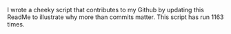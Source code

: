 I wrote a cheeky script that contributes to my Github by updating this ReadMe to illustrate why more than commits matter. This script has run 1163 times.